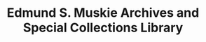 ---
layout: repo
title: "Edmund S. Muskie Archives and Special Collections Library"
id: 2854
permalink: repos/2854/
---